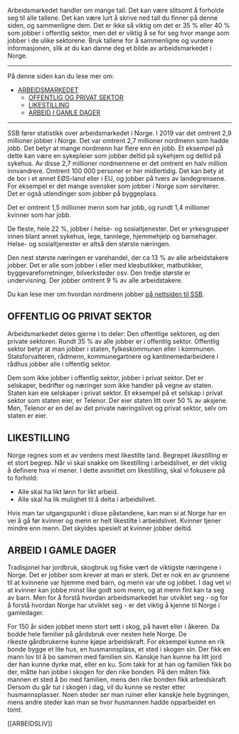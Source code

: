 Arbeidsmarkedet handler om mange tall. Det kan være slitsomt å forholde seg til alle tallene. Det kan være lurt å skrive ned tall du finner på denne siden, og sammenligne dem. Det er ikke så viktig om det er 35 % eller 40 % som jobber i offentlig sektor, men det er viktig å se for seg hvor mange som jobber i de ulike sektorene. Bruk tallene for å sammenligne og vurdere informasjonen, slik at du kan danne deg et bilde av arbeidsmarkedet i Norge.

---

På denne siden kan du lese mer om:

- [ARBEIDSMARKEDET](#arbeidsmarkedet)
  - [OFFENTLIG OG PRIVAT SEKTOR](#offentlig-og-privat-sektor)
  - [LIKESTILLING](#likestilling)
  - [ARBEID I GAMLE DAGER](#arbeid-i-gamle-dager)

---

SSB fører statistikk over arbeidsmarkedet i Norge. I 2019 var det omtrent 2,9 millioner jobber i Norge. Det var omtrent 2,7 millioner nordmenn som hadde jobb. Det betyr at mange nordmenn har flere enn én jobb. Et eksempel på dette kan være en sykepleier som jobber deltid på sykehjem og deltid på sykehus. Av disse 2,7 millioner nordmennene er det omtrent en halv million innvandrere. Omtrent 100 000 personer er her midlertidig. Det kan bety at de bor i et annet EØS-land eller i EU, og jobber på tvers av landegrensene. For eksempel er det mange svensker som jobber i Norge som servitører. Det er også utlendinger som jobber på byggeplass.

Det er omtrent 1,5 millioner menn som har jobb, og rundt 1,4 millioner kvinner som har jobb.

De fleste, hele 22 %, jobber i helse- og sosialtjenester. Det er yrkesgrupper innen blant annet sykehus, lege, tannlege, hjemmehjelp og barnehager. Helse- og sosialtjenester er altså den største næringen. 

Den nest største næringen er varehandel, der ca 13 % av alle arbeidstakere jobber. Det er alle som jobber i eller med klesbutikker, matbutikker, byggevareforretninger, bilverksteder osv. Den tredje største er undervisning. Der jobber omtrent 9 % av alle arbeidstakere. 

Du kan lese mer om hvordan nordmenn jobber [på nettsiden til SSB](https://www.ssb.no/arbeid-og-lonn/artikler-og-publikasjoner/hvor-mange-jobber-er-det-i-norge).

## OFFENTLIG OG PRIVAT SEKTOR

Arbeidsmarkedet deles gjerne i to deler: Den offentlige sektoren, og den private sektoren. Rundt 35 % av alle jobber er i offentlig sektor. Offentlig sektor betyr at man jobber i staten, fylkeskommunen eller i kommunen. Statsforvalteren, rådmenn, kommunegartnere og kantinemedarbeidere i rådhus jobber alle i offentlig sektor. 

Dem som ikke jobber i offentlig sektor, jobber i privat sektor. Det er selskaper, bedrifter og næringer som ikke handler på vegne av staten. Staten kan eie selskaper i privat sektor. Et eksempel på et selskap i privat sektor som staten eier, er Telenor. Der eier staten litt over 50 % av aksjene. Men, Telenor er en del av det private næringslivet og privat sektor, selv om staten er eier.

## LIKESTILLING

Norge regnes som et av verdens mest likestilte land. Begrepet _likestilling_ er et stort begrep. Når vi skal snakke om likestilling i arbeidslivet, er det viktig å definere hva vi mener. I dette avsnittet om likestilling, skal vi fokusere på to forhold:

-   Alle skal ha likt lønn for likt arbeid.
-   Alle skal ha lik mulighet til å delta i arbeidslivet.

Hvis man tar utgangspunkt i disse påstandene, kan man si at Norge har en vei å gå før kvinner og menn er helt likestilte i arbeidslivet. Kvinner tjener mindre enn menn. Det skyldes spesielt at kvinner jobber deltid.

## ARBEID I GAMLE DAGER

Tradisjonel har jordbruk, skogbruk og fiske vært de viktigste næringene i Norge. Det er jobber som krever at man er sterk. Det er nok en av grunnene til at kvinnene var hjemme med barn, og menn var ute og jobbet. I dag vet vi at kvinner kan jobbe minst like godt som menn, og at menn fint kan ta seg av barn. Men for å forstå hvordan arbeidsmarkedet har utviklet seg - og for å forstå hvordan Norge har utviklet seg - er det viktig å kjenne til Norge i gamledager. 

For 150 år siden jobbet menn stort sett i skog, på havet eller i åkeren. Da bodde hele familier på gårdsbruk over nesten hele Norge. De rikeste gårdbrukerne kunne kjøpe arbeidskraft. For eksempel kunne en rik bonde bygge et lite hus, en husmannsplass, et sted i skogen sin. Der fikk en mann lov til å bo sammen med familien sin. Kanskje han kunne ha litt jord der han kunne dyrke mat, eller en ku. Som takk for at han og familien fikk bo der, måtte han jobbe i skogen for den rike bonden. På den måten fikk mannen et sted å bo med familien, mens den rike bonden fikk arbeidskraft. Dersom du går tur i skogen i dag, vil du kunne se rester etter husmannsplasser. Noen steder ser man ruiner eller kanskje hele bygningen, mens andre steder kan man se hvor husmannen hadde opparbeidet en tomt.

[[ARBEIDSLIV]]